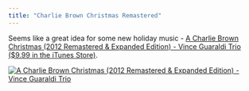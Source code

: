 ```yaml
---
title: "Charlie Brown Christmas Remastered"
---
```

<p>Seems like a great idea for some new holiday music - <a href="http://target.georiot.com/Proxy.ashx?grid=9646&id=6PFrOqNV4B8&offerid=162397&type=3&subid=0&tmpid=3664&RD_PARM1=https%253A%252F%252Fitunes.apple.com%252Fca%252Falbum%252Fcharlie-brown-christmas-2012%252Fid565257786%253Fuo%253D4%2526partnerId%253D30" target="itunes_store">A Charlie Brown Christmas (2012 Remastered &amp; Expanded Edition) - Vince Guaraldi Trio ($9.99 in the iTunes Store)</a>.</p>
<p><a href="http://target.georiot.com/Proxy.ashx?grid=9646&id=6PFrOqNV4B8&offerid=162397&type=3&subid=0&tmpid=3664&RD_PARM1=https%253A%252F%252Fitunes.apple.com%252Fca%252Falbum%252Fcharlie-brown-christmas-2012%252Fid565257786%253Fuo%253D4%2526partnerId%253D30" target="itunes_store"><img src="http://r.mzstatic.com/images/web/linkmaker/badge_itunes-lrg.gif" alt="A Charlie Brown Christmas (2012 Remastered & Expanded Edition) - Vince Guaraldi Trio" style="border: 0;"/></a></p>
